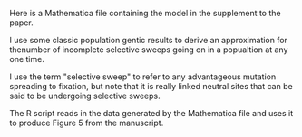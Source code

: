 Here is a Mathematica file containing the model in the supplement to the paper.

I use some classic population gentic results to derive an approximation for thenumber of incomplete selective sweeps going on in a popualtion at any one time. 

I use the term "selective sweep" to refer to any advantageous mutation spreading to fixation, but note that it is really  linked neutral sites that can be said to be undergoing selective sweeps. 

The R script reads in the data generated by the Mathematica file and uses it to produce Figure 5 from the manuscript.

